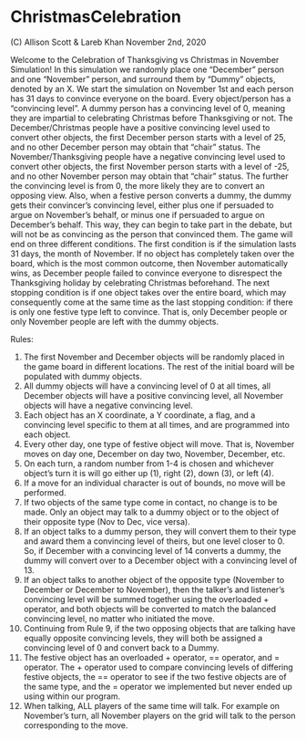 # ChristmasCelebration

(C) Allison Scott & Lareb Khan
November 2nd, 2020

Welcome to the Celebration of Thanksgiving vs Christmas in November Simulation! In this simulation we randomly place one “December” person and one “November” person, and surround them by “Dummy” objects, denoted by an X. We start the simulation on November 1st and each person has 31 days to convince everyone on the board. Every object/person has a “convincing level”. A dummy person has a convincing level of 0, meaning they are impartial to celebrating Christmas before Thanksgiving or not. The December/Christmas people have a positive convincing level used to convert other objects, the first December person starts with a level of 25, and no other December person may obtain that “chair” status. The November/Thanksgiving people have a negative convincing level used to convert other objects, the first November person starts with a level of -25, and no other November person may obtain that “chair” status. The further the convincing level is from 0, the more likely they are to convert an opposing view. Also, when a festive person converts a dummy, the dummy gets their convincer’s convincing level, either plus one if persuaded to argue on November’s behalf, or minus one if persuaded to argue on December’s behalf. This way, they can begin to take part in the debate, but will not be as convincing as the person that convinced them. The game will end on three different conditions. The first condition is if the simulation lasts 31 days, the month of November. If no object has completely taken over the board, which is the most common outcome, then November automatically wins, as December people failed to convince everyone to disrespect the Thanksgiving holiday by celebrating Christmas beforehand. The next stopping condition is if one object takes over the entire board, which may consequently come at the same time as the last stopping condition: if there is only one festive type left to convince. That is, only December people or only November people are left with the dummy objects.

Rules:
1. The first November and December objects will be randomly placed in the game board in different locations. The rest of the initial board will be populated with dummy objects.
2. All dummy objects will have a convincing level of 0 at all times, all December objects will have a positive convincing level, all November objects will have a negative convincing level.
3. Each object has an X coordinate, a Y coordinate, a flag, and a convincing level specific to them at all times, and are programmed into each object.
4. Every other day, one type of festive object will move. That is, November moves on day one, December on day two, November, December, etc.
5. On each turn, a random number from 1-4 is chosen and whichever object’s turn it is will go either up (1), right (2), down (3), or left (4).
6. If a move for an individual character is out of bounds, no move will be performed.
7. If two objects of the same type come in contact, no change is to be made. Only an object may talk to a dummy object or to the object of their opposite type (Nov to Dec, vice versa).
8. If an object talks to a dummy person, they will convert them to their type and award them a convincing level of theirs, but one level closer to 0. So, if December with a convincing level of 14 converts a dummy, the dummy will convert over to a December object with a convincing level of 13.
9. If an object talks to another object of the opposite type (November to December or December to November), then the talker’s and listener’s convincing level will be summed together using the overloaded + operator, and both objects will be converted to match the balanced convincing level, no matter who initiated the move.
10. Continuing from Rule 9, if the two opposing objects that are talking have equally opposite convincing levels, they will both be assigned a convincing level of 0 and convert back to a Dummy.
11. The festive object has an overloaded + operator, == operator, and = operator. The + operator used to compare convincing levels of differing festive objects, the == operator to see if the two festive objects are of the same type, and the = operator we implemented but never ended up using within our program.
12. When talking, ALL players of the same time will talk. For example on November’s turn, all November players on the grid will talk to the person corresponding to the move. 
